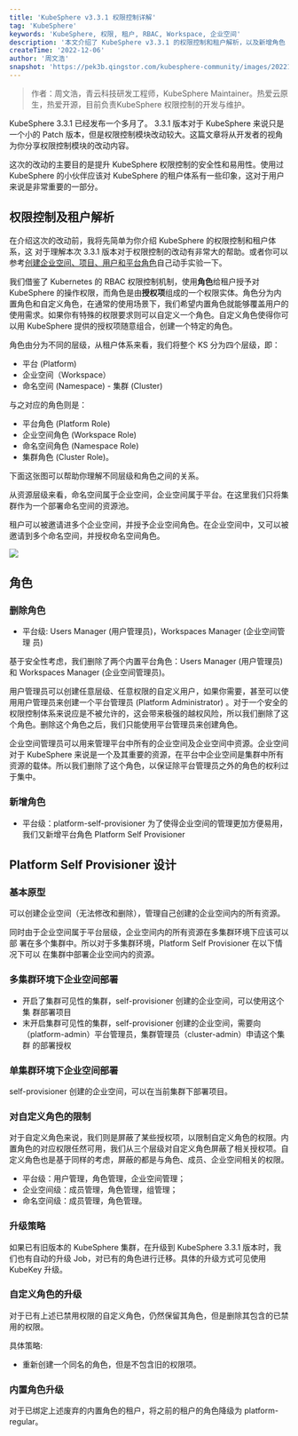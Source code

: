 ```yaml
---
title: 'KubeSphere v3.3.1 权限控制详解'
tag: 'KubeSphere'
keywords: 'KubeSphere, 权限, 租户, RBAC, Workspace, 企业空间'
description: '本文介绍了 KubeSphere v3.3.1 的权限控制和租户解析，以及新增角色 Platform Self Provisioner 的设计'
createTime: '2022-12-06'
author: '周文浩'
snapshot: 'https://pek3b.qingstor.com/kubesphere-community/images/202212091124389.jpg'
---
```


> 作者：周文浩，青云科技研发工程师，KubeSphere Maintainer。热爱云原生，热爱开源，目前负责KubeSphere 权限控制的开发与维护。

KubeSphere 3.3.1 已经发布一个多月了。 3.3.1 版本对于 KubeSphere 来说只是一个小的 Patch 版本，但是权限控制模块改动较大。这篇文章将从开发者的视角为你分享权限控制模块的改动内容。

这次的改动的主要目的是提升 KubeSphere 权限控制的安全性和易用性。使用过 KubeSphere 的小伙伴应该对 KubeSphere 的租户体系有一些印象，这对于用户来说是非常重要的一部分。

## 权限控制及租户解析

在介绍这次的改动前，我将先简单为你介绍 KubeSphere 的权限控制和租户体系，这 对于理解本次 3.3.1 版本对于权限控制的改动有非常大的帮助。或者你可以参考[创建企业空间、项目、用户和平台角色](https://kubesphere.io/zh/docs/v3.3/quick-start/create-workspace-and-project/)自己动手实验一下。

我们借鉴了 Kubernetes 的 RBAC 权限控制机制，使用**角色**给租户授予对 KubeSphere 的操作权限，而角色是由**授权项**组成的一个权限实体。角色分为内置角色和自定义角色，在通常的使用场景下，我们希望内置角色就能够覆盖用户的使用需求。如果你有特殊的权限要求则可以自定义一个角色。自定义角色使得你可以用 KubeSphere 提供的授权项随意组合，创建一个特定的角色。

角色由分为不同的层级，从租户体系来看，我们将整个 KS 分为四个层级，即：

- 平台 (Platform)
- 企业空间（Workspace）
- 命名空间 (Namespace) - 集群 (Cluster)

与之对应的角色则是：

- 平台角色 (Platform Role)
- 企业空间角色 (Workspace Role)
- 命名空间角色 (Namespace Role)
- 集群角色 (Cluster Role)。

下面这张图可以帮助你理解不同层级和角色之间的关系。

从资源层级来看，命名空间属于企业空间，企业空间属于平台。在这里我们只将集群作为一个部署命名空间的资源池。

租户可以被邀请进多个企业空间，并授予企业空间角色。在企业空间中，又可以被邀请到多个命名空间，并授权命名空间角色。

![](https://pek3b.qingstor.com/kubesphere-community/images/202212091127682.png)

## 角色

### 删除角色

- 平台级: Users Manager (用户管理员)，Workspaces Manager (企业空间管理 员)

基于安全性考虑，我们删除了两个内置平台角色：Users Manager (用户管理员) 和 Workspaces Manager (企业空间管理员)。

用户管理员可以创建任意层级、任意权限的自定义用户，如果你需要，甚至可以使用用户管理员来创建一个平台管理员 (Platform Administrator) 。对于一个安全的权限控制体系来说应是不被允许的，这会带来极强的越权风险，所以我们删除了这个角色。删除这个角色之后，我们只能使用平台管理员来创建角色。

企业空间管理员可以用来管理平台中所有的企业空间及企业空间中资源。企业空间对于 KubeSphere 来说是一个及其重要的资源，在平台中企业空间是集群中所有资源的载体。所以我们删除了这个角色，以保证除平台管理员之外的角色的权利过于集中。

### 新增角色

- 平台级：platform-self-provisioner 为了使得企业空间的管理更加方便易用，我们又新增平台角色 Platform Self Provisioner

## Platform Self Provisioner 设计

### 基本原型

可以创建企业空间（无法修改和删除），管理自己创建的企业空间内的所有资源。

同时由于企业空间属于平台层级，企业空间内的所有资源在多集群环境下应该可以部 署在多个集群中。所以对于多集群环境，Platform Self Provisioner 在以下情况下可以 在集群中部署企业空间内的资源。

### 多集群环境下企业空间部署

+ 开启了集群可见性的集群，self-provisioner 创建的企业空间，可以使用这个集 群部署项目
+ 末开启集群可见性的集群，self-provisioner 创建的企业空间，需要向（platform-admin）平台管理员，集群管理员（cluster-admin）申请这个集群 的部署授权

### 单集群环境下企业空间部署

self-provisioner 创建的企业空间，可以在当前集群下部署项目。

### 对自定义角色的限制

对于自定义角色来说，我们则是屏蔽了某些授权项，以限制自定义角色的权限。内置角色的对应权限任然可用，我们从三个层级对自定义角色屏蔽了相关授权项。自定义角色也是基于同样的考虑，屏蔽的都是与角色、成员、企业空间相关的权限。

- 平台级：用户管理，角色管理，企业空间管理；
- 企业空间级：成员管理，角色管理，组管理；
- 命名空间级：成员管理，角色管理。

### 升级策略

如果已有旧版本的 KubeSphere 集群，在升级到 KubeSphere 3.3.1 版本时，我们也有自动的升级 Job，对已有的角色进行迁移。具体的升级方式可见使用 KubeKey 升级。

### 自定义角色的升级

对于已有上述已禁用权限的自定义角色，仍然保留其角色，但是删除其包含的已禁用的权限。

具体策略:

- 重新创建一个同名的角色，但是不包含旧的权限项。

### 内置角色升级

对于已绑定上述废弃的内置角色的租户，将之前的租户的角色降级为 platform-regular。